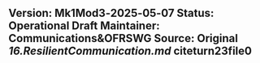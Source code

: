 **Version:** Mk1Mod3‑2025‑05‑07
**Status:** Operational Draft
**Maintainer:** Communications&OFRSWG
**Source:** Original _16.ResilientCommunication.md_ citeturn23file0  
---